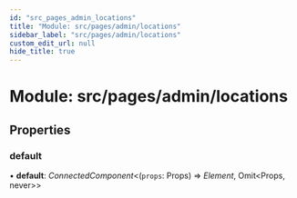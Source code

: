 ```yaml
---
id: "src_pages_admin_locations"
title: "Module: src/pages/admin/locations"
sidebar_label: "src/pages/admin/locations"
custom_edit_url: null
hide_title: true
---
```


# Module: src/pages/admin/locations

## Properties

### default

• **default**: *ConnectedComponent*<(`props`: Props) => *Element*, Omit<Props, never\>\>
